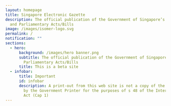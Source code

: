 ```yaml
---
layout: homepage
title: Singapore Electronic Gazette
description: The official publication of the Government of Singapore’s Notices
  and Parliamentary Acts/Bills
image: /images/isomer-logo.svg
permalink: /
notification: ""
sections:
  - hero:
      background: /images/hero banner.png
      subtitle: The official publication of the Government of Singapore’s Notices and
        Parliamentary Acts/Bills
      title: This is a beta site
  - infobar:
      title: Important
      id: infobar
      description: A print-out from this web site is not a copy of the Gazette printed
        by the Government Printer for the purposes of s 48 of the Interpretation
        Act (Cap 1)
---
```

